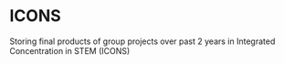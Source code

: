 # ICONS
Storing final products of group projects over past 2 years in Integrated Concentration in STEM (ICONS)
